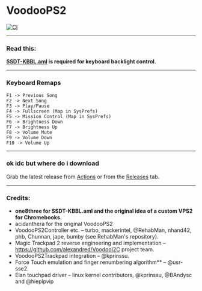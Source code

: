 VoodooPS2
=========

[![CI](https://github.com/meghan06/ChromebookPS2/actions/workflows/main.yml/badge.svg)](https://github.com/meghan06/ChromebookPS2/actions/workflows/main.yml)

------------------------------------------------------------------------------------------------------------------------------------

### Read this:
**[SSDT-KBBL.aml]() is required for keyboard backlight control.**

------------------------------------------------------------------------------------------------------------------------------------

### Keyboard Remaps

```
F1 -> Previous Song
F2 -> Next Song
F3 -> Play/Pause
F4 -> Fullscreen (Map in SysPrefs)
F5 -> Mission Control (Map in SysPrefs)
F6 -> Brightness Down
F7 -> Brightness Up
F8 -> Volume Mute 
F9 -> Volume Down
F10 -> Volume Up
```

------------------------------------------------------------------------------------------------------------------------------------

### ok idc but where do i download
Grab the latest release from [Actions](https://github.com/meghan06/ChromebookPS2/actions) or from the [Releases](https://github.com/meghan06/ChromebookPS2/releases) tab.

------------------------------------------------------------------------------------------------------------------------------------

### Credits:
* **one8three for SSDT-KBBL.aml and the original idea of a custom VPS2 for Chromebooks.**
* acidanthera for the original VoodooPS2
* VoodooPS2Controller etc. – turbo, mackerintel, @RehabMan, nhand42, phb, Chunnan, jape, bumby (see RehabMan's repository).
* Magic Trackpad 2 reverse engineering and implementation – https://github.com/alexandred/VoodooI2C project team.
* VoodooPS2Trackpad integration – @kprinssu.
* Force Touch emulation and finger renumbering algorithm** – @usr-sse2.
* Elan touchpad driver – linux kernel contributors, @kprinssu, @BAndysc and @hieplpvip
